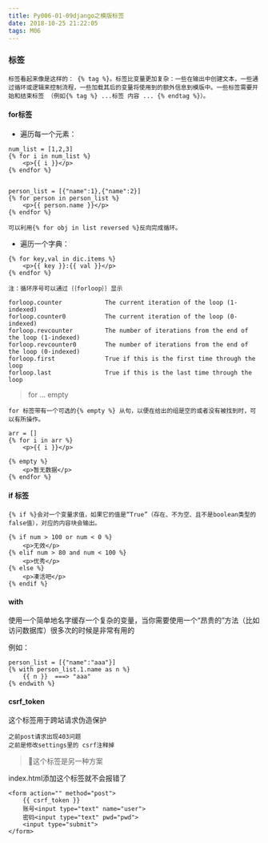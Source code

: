 ```yaml
---
title: Py006-01-09django之模版标签
date: 2018-10-25 21:22:05
tags: M06
---
```


### 标签

```
标签看起来像是这样的： {% tag %}。标签比变量更加复杂：一些在输出中创建文本，一些通过循环或逻辑来控制流程，一些加载其后的变量将使用到的额外信息到模版中。一些标签需要开始和结束标签 （例如{% tag %} ...标签 内容 ... {% endtag %}）。
```

#### for标签

- 遍历每一个元素：

```
num_list = [1,2,3]
{% for i in num_list %}
    <p>{{ i }}</p>
{% endfor %}


person_list = [{"name":1},{"name":2}]
{% for person in person_list %}
    <p>{{ person.name }}</p>
{% endfor %}
```

```
可以利用{% for obj in list reversed %}反向完成循环。
```

- 遍历一个字典：

```
{% for key,val in dic.items %}
    <p>{{ key }}:{{ val }}</p>
{% endfor %}

注：循环序号可以通过｛｛forloop｝｝显示　　
```

```
forloop.counter            The current iteration of the loop (1-indexed)
forloop.counter0           The current iteration of the loop (0-indexed)
forloop.revcounter         The number of iterations from the end of the loop (1-indexed)
forloop.revcounter0        The number of iterations from the end of the loop (0-indexed)
forloop.first              True if this is the first time through the loop
forloop.last               True if this is the last time through the loop
```

> for ... empty

```
for 标签带有一个可选的{% empty %} 从句，以便在给出的组是空的或者没有被找到时，可以有所操作。
```

```
arr = []
{% for i in arr %}
    <p>{{ i }}</p>

{% empty %}
    <p>暂无数据</p>
{% endfor %}
```

#### if 标签

```
{% if %}会对一个变量求值，如果它的值是“True”（存在、不为空、且不是boolean类型的false值），对应的内容块会输出。
```

```
{% if num > 100 or num < 0 %}
    <p>无效</p>
{% elif num > 80 and num < 100 %}
    <p>优秀</p>
{% else %}
    <p>凑活吧</p>
{% endif %}
```

#### with

使用一个简单地名字缓存一个复杂的变量，当你需要使用一个“昂贵的”方法（比如访问数据库）很多次的时候是非常有用的

例如：

```
person_list = [{"name":"aaa"}]
{% with person_list.1.name as n %}
    {{ n }}  ===> "aaa"
{% endwith %}
```

#### csrf_token

这个标签用于跨站请求伪造保护

```
之前post请求出现403问题 
之前是修改settings里的 csrf注释掉
```

> 这个标签是另一种方案

index.html添加这个标签就不会报错了

```
<form action="" method="post">
    {{ csrf_token }}
    账号<input type="text" name="user">
    密码<input type="text" pwd="pwd">
    <input type="submit">
</form>
```
